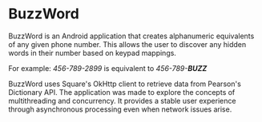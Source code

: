 # BuzzWord
BuzzWord is an Android application that creates alphanumeric equivalents of any given phone number. This allows the user to discover any hidden words in their number based on keypad mappings. 

For example: *456-789-2899* is equivalent to *456-789-**BUZZ***

BuzzWord uses Square's OkHttp client to retrieve data from Pearson's Dictionary API. The application was made to explore the concepts of multithreading and concurrency. It provides a stable user experience through asynchronous processing even when network issues arise.

